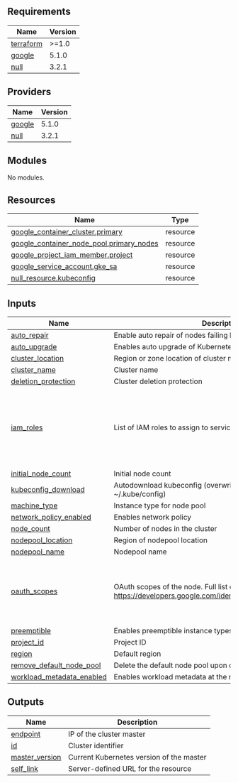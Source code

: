 <!-- BEGIN_TF_DOCS -->
## Requirements

| Name | Version |
|------|---------|
| <a name="requirement_terraform"></a> [terraform](#requirement\_terraform) | >=1.0 |
| <a name="requirement_google"></a> [google](#requirement\_google) | 5.1.0 |
| <a name="requirement_null"></a> [null](#requirement\_null) | 3.2.1 |

## Providers

| Name | Version |
|------|---------|
| <a name="provider_google"></a> [google](#provider\_google) | 5.1.0 |
| <a name="provider_null"></a> [null](#provider\_null) | 3.2.1 |

## Modules

No modules.

## Resources

| Name | Type |
|------|------|
| [google_container_cluster.primary](https://registry.terraform.io/providers/hashicorp/google/5.1.0/docs/resources/container_cluster) | resource |
| [google_container_node_pool.primary_nodes](https://registry.terraform.io/providers/hashicorp/google/5.1.0/docs/resources/container_node_pool) | resource |
| [google_project_iam_member.project](https://registry.terraform.io/providers/hashicorp/google/5.1.0/docs/resources/project_iam_member) | resource |
| [google_service_account.gke_sa](https://registry.terraform.io/providers/hashicorp/google/5.1.0/docs/resources/service_account) | resource |
| [null_resource.kubeconfig](https://registry.terraform.io/providers/hashicorp/null/3.2.1/docs/resources/resource) | resource |

## Inputs

| Name | Description | Type | Default | Required |
|------|-------------|------|---------|:--------:|
| <a name="input_auto_repair"></a> [auto\_repair](#input\_auto\_repair) | Enable auto repair of nodes failing health checks | `bool` | `true` | no |
| <a name="input_auto_upgrade"></a> [auto\_upgrade](#input\_auto\_upgrade) | Enables auto upgrade of Kubernetes on nodes | `bool` | `true` | no |
| <a name="input_cluster_location"></a> [cluster\_location](#input\_cluster\_location) | Region or zone location of cluster master | `string` | `"us-east1-b"` | no |
| <a name="input_cluster_name"></a> [cluster\_name](#input\_cluster\_name) | Cluster name | `string` | n/a | yes |
| <a name="input_deletion_protection"></a> [deletion\_protection](#input\_deletion\_protection) | Cluster deletion protection | `bool` | `false` | no |
| <a name="input_iam_roles"></a> [iam\_roles](#input\_iam\_roles) | List of IAM roles to assign to service account | `list(string)` | <pre>[<br>  "roles/container.nodeServiceAccount",<br>  "roles/clouddebugger.agent",<br>  "roles/cloudprofiler.agent",<br>  "roles/cloudtrace.agent",<br>  "roles/monitoring.metricWriter"<br>]</pre> | no |
| <a name="input_initial_node_count"></a> [initial\_node\_count](#input\_initial\_node\_count) | Initial node count | `number` | `1` | no |
| <a name="input_kubeconfig_download"></a> [kubeconfig\_download](#input\_kubeconfig\_download) | Autodownload kubeconfig (overwrites existing file in ~/.kube/config) | `bool` | `true` | no |
| <a name="input_machine_type"></a> [machine\_type](#input\_machine\_type) | Instance type for node pool | `string` | `"e2-small"` | no |
| <a name="input_network_policy_enabled"></a> [network\_policy\_enabled](#input\_network\_policy\_enabled) | Enables network policy | `bool` | `true` | no |
| <a name="input_node_count"></a> [node\_count](#input\_node\_count) | Number of nodes in the cluster | `number` | `1` | no |
| <a name="input_nodepool_location"></a> [nodepool\_location](#input\_nodepool\_location) | Region of nodepool location | `string` | `"us-east1-b"` | no |
| <a name="input_nodepool_name"></a> [nodepool\_name](#input\_nodepool\_name) | Nodepool name | `string` | n/a | yes |
| <a name="input_oauth_scopes"></a> [oauth\_scopes](#input\_oauth\_scopes) | OAuth scopes of the node. Full list can be found at https://developers.google.com/identity/protocols/oauth2/scopes | `list(string)` | <pre>[<br>  "https://www.googleapis.com/auth/devstorage.read_only",<br>  "https://www.googleapis.com/auth/logging.write",<br>  "https://www.googleapis.com/auth/monitoring",<br>  "https://www.googleapis.com/auth/servicecontrol",<br>  "https://www.googleapis.com/auth/service.management.readonly",<br>  "https://www.googleapis.com/auth/trace.append",<br>  "https://www.googleapis.com/auth/cloud-platform"<br>]</pre> | no |
| <a name="input_preemptible"></a> [preemptible](#input\_preemptible) | Enables preemptible instance types for nodepool | `bool` | `true` | no |
| <a name="input_project_id"></a> [project\_id](#input\_project\_id) | Project ID | `string` | n/a | yes |
| <a name="input_region"></a> [region](#input\_region) | Default region | `string` | `"us-east1"` | no |
| <a name="input_remove_default_node_pool"></a> [remove\_default\_node\_pool](#input\_remove\_default\_node\_pool) | Delete the default node pool upon cluster creation | `bool` | `true` | no |
| <a name="input_workload_metadata_enabled"></a> [workload\_metadata\_enabled](#input\_workload\_metadata\_enabled) | Enables workload metadata at the node level | `bool` | `true` | no |

## Outputs

| Name | Description |
|------|-------------|
| <a name="output_endpoint"></a> [endpoint](#output\_endpoint) | IP of the cluster master |
| <a name="output_id"></a> [id](#output\_id) | Cluster identifier |
| <a name="output_master_version"></a> [master\_version](#output\_master\_version) | Current Kubernetes version of the master |
| <a name="output_self_link"></a> [self\_link](#output\_self\_link) | Server-defined URL for the resource |
<!-- END_TF_DOCS -->